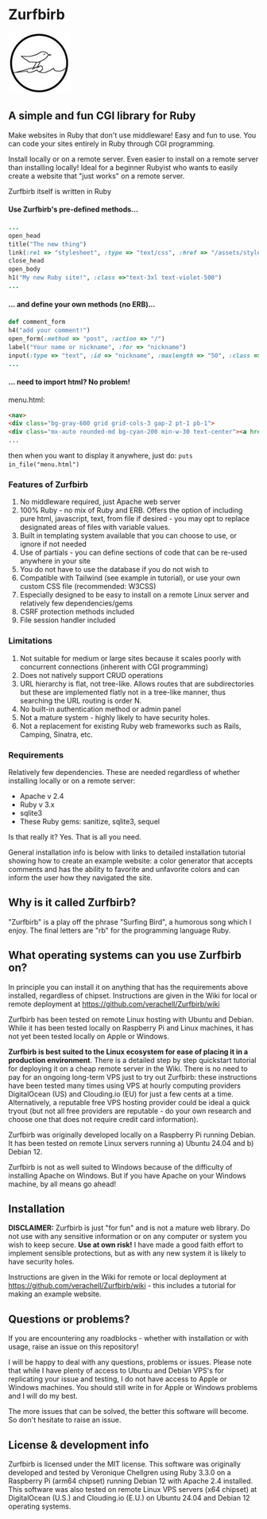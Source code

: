 # Zurfbirb
  
  ![zurfbirb logo](zb_main_logo_125.jpg)


## A simple and fun CGI library for Ruby

Make websites in Ruby that don't use middleware! Easy and fun to use. You can code your sites entirely in Ruby through CGI programming. 

Install locally or on a remote server. Even easier to install on a remote server than installing locally! Ideal for a beginner Rubyist who wants to easily create a website that "just works" on a remote server.

Zurfbirb itself is written in Ruby

#### Use Zurfbirb's pre-defined methods...
```ruby
...
open_head
title("The new thing")
link(:rel => "stylesheet", :type => "text/css", :href => "/assets/styles/out.css")
close_head
open_body
h1("My new Ruby site!", :class =>"text-3xl text-violet-500")
...
```
#### ... and define your own methods (no ERB)...
```ruby
def comment_form
h4("add your comment!")
open_form(:method => "post", :action => "/")
label("Your name or nickname", :for => "nickname")
input(:type => "text", :id => "nickname", :maxlength => "50", :class => "rounded border-2")
...
```
#### ... need to import html? No problem!
menu.html:
```html
<nav>
<div class="bg-gray-600 grid grid-cols-3 gap-2 pt-1 pb-1"> 
<div class="mx-auto rounded-md bg-cyan-200 min-w-30 text-center"><a href="/">Home</a></div> 
...
```
then when you want to display it anywhere, just do: 
`puts in_file("menu.html") `

### Features of Zurfbirb
1. No middleware required, just Apache web server
2. 100% Ruby - no mix of Ruby and ERB. Offers the option of including pure html, javascript, text, from file if desired - you may opt to replace designated areas of files with variable values. 
3. Built in templating system available that you can choose to use, or ignore if not needed
4. Use of partials - you can define sections of code that can be re-used anywhere in your site
5. You do not have to use the database if you do not wish to
6. Compatible with Tailwind (see example in tutorial), or use your own custom CSS file (recommended: W3CSS)
7. Especially designed to be easy to install on a remote Linux server and relatively few dependencies/gems
8. CSRF protection methods included
9. File session handler included

### Limitations

1. Not suitable for medium or large sites because it scales poorly with concurrent connections (inherent with CGI programming)
2. Does not natively support CRUD operations
3. URL hierarchy is flat, not tree-like. Allows routes that are subdirectories but these are implemented flatly not in a tree-like manner, thus searching the URL routing is order N.
4. No built-in authentication method or admin panel
5. Not a mature system - highly likely to have security holes. 
6. Not a replacement for existing Ruby web frameworks such as Rails, Camping, Sinatra, etc.


### Requirements
Relatively few dependencies. These are needed regardless of whether installing locally or on a remote server:

- Apache v 2.4
- Ruby v 3.x
- sqlite3
- These Ruby gems: sanitize, sqlite3, sequel

Is that really it? Yes. That is all you need. 

General installation info is below with links to detailed installation tutorial showing how to create an example website: a color generator that accepts comments and has the ability to favorite and unfavorite colors and can inform the user how they navigated the site.

## Why is it called Zurfbirb?

"Zurfbirb" is a play off the phrase "Surfing Bird", a humorous song which I enjoy. The final letters are "rb" for the programming language Ruby.

## What operating systems can you use Zurfbirb on?
In principle you can install it on anything that has the requirements above installed, regardless of chipset. Instructions are given in the Wiki for local or remote deployment at https://github.com/verachell/Zurfbirb/wiki 

Zurfbirb has been tested on remote Linux hosting with Ubuntu and Debian. While it has been tested locally on Raspberry Pi and Linux machines, it has not yet been tested locally on Apple or Windows. 

**Zurfbirb is best suited to the Linux ecosystem for ease of placing it in a production environment**. There is a detailed step by step quickstart tutorial for deploying it on a cheap remote server in the Wiki. There is no need to pay for an ongoing long-term VPS just to try out Zurfbirb: these instructions have been tested many times using VPS at hourly computing providers DigitalOcean (US) and Clouding.io (EU) for just a few cents at a time. Alternatively, a reputable free VPS hosting provider could be ideal a quick tryout (but not all free providers are reputable - do your own research and choose one that does not require credit card information).

Zurfbirb was originally developed locally on a Raspberry Pi running Debian. It has been tested on remote Linux servers running a) Ubuntu 24.04 and b) Debian 12.

Zurfbirb is not as well suited to Windows because of the difficulty of installing Apache on Windows. But if you have Apache on your Windows machine, by all means go ahead!

## Installation

**DISCLAIMER:** Zurfbirb is just "for fun" and is not a mature web library. Do not use with any sensitive information or on any computer or system you wish to keep secure. **Use at own risk!** I have made a good faith effort to implement sensible protections, but as with any new system it is likely to have security holes.

Instructions are given in the Wiki for remote or local deployment at https://github.com/verachell/Zurfbirb/wiki - this includes a tutorial for making an example website.

## Questions or problems?
If you are encountering any roadblocks - whether with installation or with usage, raise an issue on this repository! 

I will be happy to deal with any questions, problems or issues. Please note that while I have plenty of access to Ubuntu and Debian VPS's for replicating your issue and testing, I do not have access to Apple or Windows machines. You should still write in for Apple or Windows problems and I will do my best. 

The more issues that can be solved, the better this software will become. So don't hesitate to raise an issue.

## License & development info
Zurfbirb is licensed under the MIT license. This software was originally developed and tested by Veronique Chellgren using Ruby 3.3.0 on a Raspberry Pi (arm64 chipset) running Debian 12 with Apache 2.4 installed. This software was also tested on remote Linux VPS servers (x64 chipset) at DigitalOcean (U.S.) and Clouding.io (E.U.) on Ubuntu 24.04 and Debian 12 operating systems.

